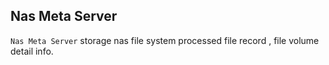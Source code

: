 ## Nas Meta Server
`Nas Meta Server` storage nas file system processed file record , file volume detail info.
